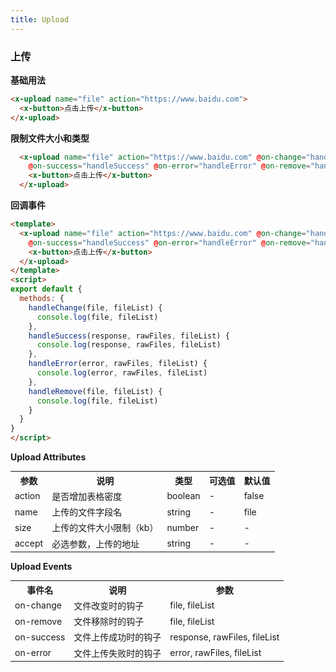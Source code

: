 ```yaml
---
title: Upload
---
```

### 上传
**基础用法**

<ClientOnly>
  <upload-demo-1></upload-demo-1>
</ClientOnly>

``` html
<x-upload name="file" action="https://www.baidu.com">
  <x-button>点击上传</x-button>
</x-upload>
```

**限制文件大小和类型**

<ClientOnly>
  <upload-demo-2></upload-demo-2>
</ClientOnly>

``` html
  <x-upload name="file" action="https://www.baidu.com" @on-change="handleChange"
    @on-success="handleSuccess" @on-error="handleError" @on-remove="handleRemove">
    <x-button>点击上传</x-button>
  </x-upload>
```

**回调事件**

<ClientOnly>
  <upload-demo-3></upload-demo-3>
</ClientOnly>

``` html
<template>
  <x-upload name="file" action="https://www.baidu.com" @on-change="handleChange"
    @on-success="handleSuccess" @on-error="handleError" @on-remove="handleRemove">
    <x-button>点击上传</x-button>
  </x-upload>
</template>
<script>
export default {
  methods: {
    handleChange(file, fileList) {
      console.log(file, fileList)
    },
    handleSuccess(response, rawFiles, fileList) {
      console.log(response, rawFiles, fileList)
    },
    handleError(error, rawFiles, fileList) {
      console.log(error, rawFiles, fileList)
    },
    handleRemove(file, fileList) {
      console.log(file, fileList)
    }
  }
}
</script>
```

**Upload Attributes**
<table style="font-size:14px">
  <tr> <th>参数</th> <th>说明</th> <th>类型</th> <th>可选值</th> <th>默认值</th> </tr>
  <tr> <td>action</td> <td>是否增加表格密度</td> <td>boolean</td> <td>-</td> <td>false</td> </tr>
  <tr> <td>name</td> <td>上传的文件字段名</td> <td>string</td> <td>-</td> <td>file</td> </tr>
  <tr> <td>size</td> <td>上传的文件大小限制（kb）</td> <td>number</td> <td>-</td> <td>-</td> </tr>
  <tr> <td>accept</td> <td>必选参数，上传的地址	</td> <td>string</td> <td>-</td> <td>-</td> </tr>
</table>

**Upload Events**
<table style="font-size:14px">
  <tr> <th>事件名</th> <th>说明</th> <th>参数</th> </tr>
  <tr> <td>on-change</td> <td>文件改变时的钩子</td> <td>file, fileList</td> </tr>
  <tr> <td>on-remove</td> <td>文件移除时的钩子</td> <td>file, fileList</td> </tr>
  <tr> <td>on-success</td> <td>文件上传成功时的钩子</td> <td>response, rawFiles, fileList</td> </tr>
  <tr> <td>on-error</td> <td>文件上传失败时的钩子</td> <td>error, rawFiles, fileList</td> </tr>
</table>